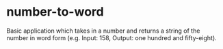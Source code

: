 # number-to-word
Basic application which takes in a number and returns a string of the number in word form (e.g. Input: 158, Output: one hundred and fifty-eight).
